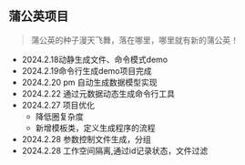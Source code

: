 ## 蒲公英项目
> 蒲公英的种子漫天飞舞，落在哪里，哪里就有新的蒲公英！

- 2024.2.18动静生成文件、命令模式demo
- 2024.2.19命令行生成demo项目完成
- 2024.2.20 pm 自动生成数据模型实现
- 2024.2.22 通过元数据动态生成命令行工具
- 2024.2.27 项目优化
  - 降低圈复杂度
  - 新增模板类，定义生成程序的流程
- 2024.2.28 参数控制文件生成，分组
- 2024.2.28 工作空间隔离,通过id记录状态，文件过滤